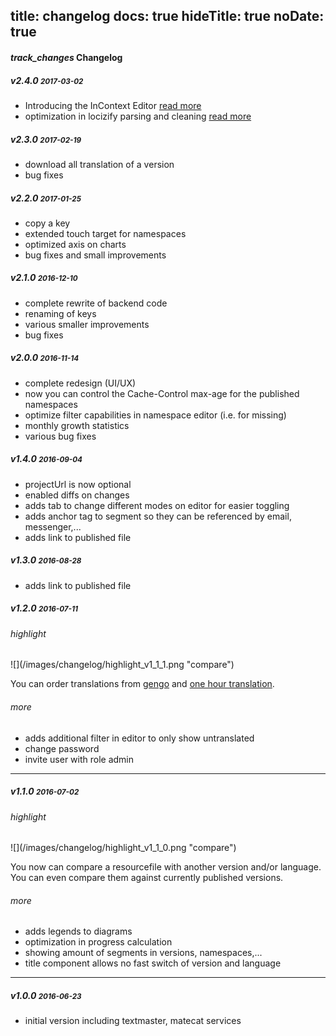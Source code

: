 title: changelog
docs: true
hideTitle: true
noDate: true
---

<h4 class="headline"><i class="material-icons" translated>track_changes</i> Changelog</h4>

<h5>v2.4.0 <small>2017-03-02</small></h5>

- Introducing the InContext Editor [read more](/incontext-editor.html)
- optimization in locizify parsing and cleaning [read more](/2017-02-21-locizify-v2/)

<h5>v2.3.0 <small>2017-02-19</small></h5>

- download all translation of a version
- bug fixes


<h5>v2.2.0 <small>2017-01-25</small></h5>

- copy a key
- extended touch target for namespaces
- optimized axis on charts
- bug fixes and small improvements


<h5>v2.1.0 <small>2016-12-10</small></h5>

- complete rewrite of backend code
- renaming of keys
- various smaller improvements
- bug fixes

<h5>v2.0.0 <small>2016-11-14</small></h5>

- complete redesign (UI/UX)
- now you can control the Cache-Control max-age for the published namespaces
- optimize filter capabilities in namespace editor (i.e. for missing)
- monthly growth statistics
- various bug fixes

<h5>v1.4.0 <small>2016-09-04</small></h5>

- projectUrl is now optional
- enabled diffs on changes
- adds tab to change different modes on editor for easier toggling
- adds anchor tag to segment so they can be referenced by email, messenger,...
- adds link to published file

<h5>v1.3.0 <small>2016-08-28</small></h5>

- adds link to published file

<h5>v1.2.0 <small>2016-07-11</small></h5>

<h6>highlight</h6>

<div class="img-60">
![](/images/changelog/highlight_v1_1_1.png "compare")
</div>

You can order translations from [gengo](http://gengo.com) and [one hour translation](onehourtranslation.com).

<h6>more</h6>

- adds additional filter in editor to only show untranslated
- change password
- invite user with role admin

---------


<h5>v1.1.0 <small>2016-07-02</small></h5>

<h6>highlight</h6>

<div class="img-60">
![](/images/changelog/highlight_v1_1_0.png "compare")
</div>

You now can compare a resourcefile with another version and/or language. You can even compare them against currently published versions.

<h6>more</h6>

- adds legends to diagrams
- optimization in progress calculation
- showing amount of segments in versions, namespaces,...
- title component allows no fast switch of version and language

---------

<h5>v1.0.0 <small>2016-06-23</small></h5>

- initial version including textmaster, matecat services
